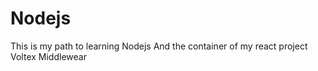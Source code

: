 # Nodejs

This is my path to learning Nodejs
And the container of my react project Voltex Middlewear
